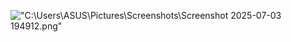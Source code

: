 !["C:\Users\ASUS\Pictures\Screenshots\Screenshot 2025-07-03 194912.png"](URL_Gambar_atau_Path_Relatif)
